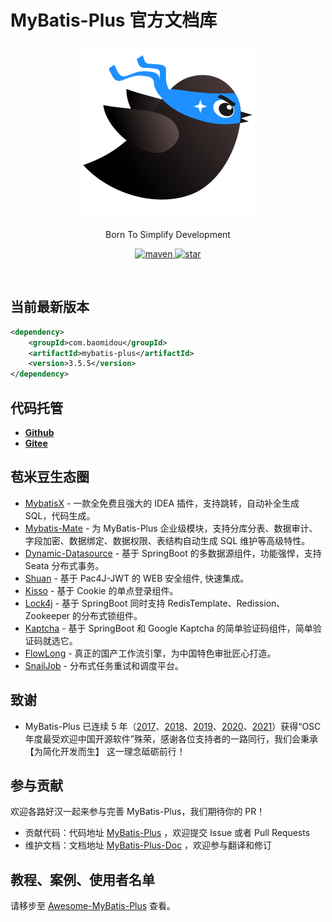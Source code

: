 # MyBatis-Plus 官方文档库

<p align="center">
  <a href="https://github.com/baomidou/mybatis-plus">
   <img alt="Mybatis-Plus-Logo" src="https://raw.githubusercontent.com/baomidou/logo/master/mybatis-plus-logo-new-mini.png">
  </a>
</p>

<p align="center">
  Born To Simplify Development
</p>

<p align="center">
  <a href="https://search.maven.org/#search%7Cga%7C1%7Cg%3A%22com.baomidou%22%20AND%20a%3A%22mybatis-plus%22">
    <img alt="maven" class="no-zoom" src="https://img.shields.io/maven-central/v/com.baomidou/mybatis-plus.svg?style=for-the-badge">
  </a>

  <a href="https://github.com/baomidou/mybatis-plus">
    <img alt="star" class="no-zoom" src="https://img.shields.io/github/stars/baomidou/mybatis-plus?style=for-the-badge">
  </a>
</p>

<br/>

## 当前最新版本

```xml
<dependency>
    <groupId>com.baomidou</groupId>
    <artifactId>mybatis-plus</artifactId>
    <version>3.5.5</version>
</dependency>
```

## 代码托管

- **[Github](https://github.com/baomidou/mybatis-plus)**
- **[Gitee](https://gitee.com/baomidou/mybatis-plus)**

## 苞米豆生态圈

- [MybatisX](https://github.com/baomidou/MybatisX) - 一款全免费且强大的 IDEA 插件，支持跳转，自动补全生成 SQL，代码生成。
- [Mybatis-Mate](https://gitee.com/baomidou/mybatis-mate-examples) - 为 MyBatis-Plus 企业级模块，支持分库分表、数据审计、字段加密、数据绑定、数据权限、表结构自动生成 SQL 维护等高级特性。
- [Dynamic-Datasource](https://gitee.com/baomidou/dynamic-datasource-spring-boot-starter) - 基于 SpringBoot 的多数据源组件，功能强悍，支持 Seata 分布式事务。
- [Shuan](https://gitee.com/baomidou/shaun) - 基于 Pac4J-JWT 的 WEB 安全组件, 快速集成。
- [Kisso](https://github.com/baomidou/kisso) - 基于 Cookie 的单点登录组件。
- [Lock4j](https://gitee.com/baomidou/lock4j) - 基于 SpringBoot 同时支持 RedisTemplate、Redission、Zookeeper 的分布式锁组件。
- [Kaptcha](https://gitee.com/baomidou/kaptcha-spring-boot-starter) - 基于 SpringBoot 和 Google Kaptcha 的简单验证码组件，简单验证码就选它。
- [FlowLong](https://gitee.com/aizuda/flowlong) - 真正的国产工作流引擎，为中国特色审批匠心打造。
- [SnailJob](https://gitee.com/aizuda/snail-job) - 分布式任务重试和调度平台。

## 致谢

- MyBatis-Plus 已连续 5 年（[2017](https://www.oschina.net/project/top_cn_2017)、[2018](https://www.oschina.net/project/top_cn_2018)、[2019](https://www.oschina.net/project/top_cn_2019)、[2020](https://www.oschina.net/project/top_cn_2020)、[2021](https://www.oschina.net/project/top_cn_2021)）获得“OSC 年度最受欢迎中国开源软件”殊荣，感谢各位支持者的一路同行，我们会秉承 【为简化开发而生】 这一理念砥砺前行！

## 参与贡献

欢迎各路好汉一起来参与完善 MyBatis-Plus，我们期待你的 PR！

- 贡献代码：代码地址 [MyBatis-Plus](https://github.com/baomidou/mybatis-plus) ，欢迎提交 Issue 或者 Pull Requests
- 维护文档：文档地址 [MyBatis-Plus-Doc](https://github.com/baomidou/mybatis-plus-doc) ，欢迎参与翻译和修订

## 教程、案例、使用者名单

请移步至 [Awesome-MyBatis-Plus](https://github.com/baomidou/awesome-mybatis-plus) 查看。